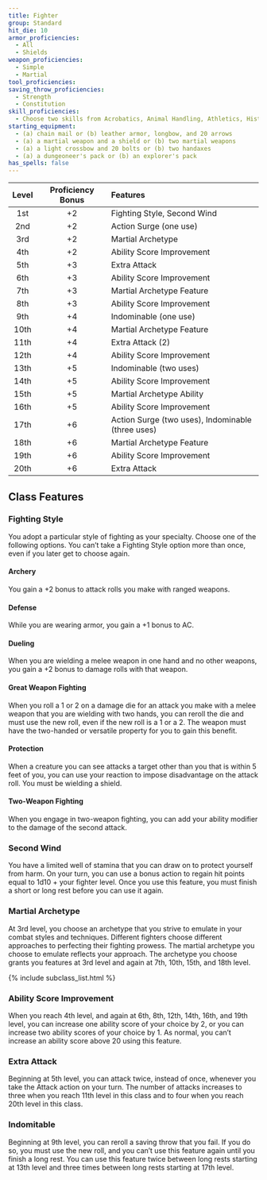 ```yaml
---
title: Fighter
group: Standard
hit_die: 10
armor_proficiencies:
  - All
  - Shields
weapon_proficiencies:
  - Simple
  - Martial
tool_proficiencies:
saving_throw_proficiencies:
  - Strength
  - Constitution
skill_proficiencies:
  - Choose two skills from Acrobatics, Animal Handling, Athletics, History, Insight, Intimidation, Perception, and Survival
starting_equipment:
  - (a) chain mail or (b) leather armor, longbow, and 20 arrows
  - (a) a martial weapon and a shield or (b) two martial weapons
  - (a)	a light crossbow and 20 bolts or (b) two handaxes
  - (a) a dungeoneer's pack or (b) an explorer's pack
has_spells: false
---
```


| Level | Proficiency Bonus | Features                                          |
|:-----:|:-----------------:|:--------------------------------------------------|
|  1st  |        +2         | Fighting Style, Second Wind                       |
|  2nd  |        +2         | Action Surge (one use)                            |
|  3rd  |        +2         | Martial Archetype                                 |
|  4th  |        +2         | Ability Score Improvement                         |
|  5th  |        +3         | Extra Attack                                      |
|  6th  |        +3         | Ability Score Improvement                         |
|  7th  |        +3         | Martial Archetype Feature                         |
|  8th  |        +3         | Ability Score Improvement                         |
|  9th  |        +4         | Indominable (one use)                             |
| 10th  |        +4         | Martial Archetype Feature                         |
| 11th  |        +4         | Extra Attack (2)                                  |
| 12th  |        +4         | Ability Score Improvement                         |
| 13th  |        +5         | Indominable (two uses)                            |
| 14th  |        +5         | Ability Score Improvement                         |
| 15th  |        +5         | Martial Archetype Ability                         |
| 16th  |        +5         | Ability Score Improvement                         |
| 17th  |        +6         | Action Surge (two uses), Indominable (three uses) |
| 18th  |        +6         | Martial Archetype Feature                         |
| 19th  |        +6         | Ability Score Improvement                         |
| 20th  |        +6         | Extra Attack                                      |

## Class Features

### Fighting Style

You adopt a particular style of fighting as your specialty. Choose one of the following options. You can’t take a Fighting Style option more than once, even if you later get to choose again.

#### Archery

You gain a +2 bonus to attack rolls you make with ranged weapons.

#### Defense

While you are wearing armor, you gain a +1 bonus to AC.

#### Dueling

When you are wielding a melee weapon in one hand and no other weapons, you gain a +2 bonus to damage rolls with that weapon.

#### Great Weapon Fighting

When you roll a 1 or 2 on a damage die for an attack you make with a melee weapon that you are wielding with two hands, you can reroll the die and must use the new roll, even if the new roll is a 1 or a 2. The weapon must have the two-handed or versatile property for you to gain this benefit.

#### Protection

When a creature you can see attacks a target other than you that is within 5 feet of you, you can use your reaction to impose disadvantage on the attack roll. You must be wielding a shield.

#### Two-Weapon Fighting

When you engage in two-weapon fighting, you can add your ability modifier to the damage of the second attack.

### Second Wind

You have a limited well of stamina that you can draw on to protect yourself from harm. On your turn, you can use a bonus action to regain hit points equal to 1d10 + your fighter level. Once you use this feature, you must finish a short or long rest before you can use it again.

### Martial Archetype

At 3rd level, you choose an archetype that you strive to emulate in your combat styles and techniques. Different fighters choose different approaches to perfecting their fighting prowess. The martial archetype you choose to emulate reflects your approach. The archetype you choose grants you features at 3rd level and again at 7th, 10th, 15th, and 18th level.

{% include subclass_list.html %}

### Ability Score Improvement

When you reach 4th level, and again at 6th, 8th, 12th, 14th, 16th, and 19th level, you can increase one ability score of your choice by 2, or you can increase two ability scores of your choice by 1. As normal, you can’t increase an ability score above 20 using this feature.

### Extra Attack

Beginning at 5th level, you can attack twice, instead of once, whenever you take the Attack action on your turn.  The number of attacks increases to three when you reach 11th level in this class and to four when you reach 20th level in this class.

### Indomitable
Beginning at 9th level, you can reroll a saving throw that you fail. If you do so, you must use the new roll, and you can’t use this feature again until you finish a long rest.  You can use this feature twice between long rests starting at 13th level and three times between long rests starting at 17th level.
